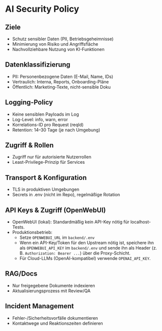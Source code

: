 # AI Security Policy

## Ziele
- Schutz sensibler Daten (PII, Betriebsgeheimnisse)
- Minimierung von Risiko und Angriffsfläche
- Nachvollziehbare Nutzung von KI-Funktionen

## Datenklassifizierung
- PII: Personenbezogene Daten (E-Mail, Name, IDs)
- Vertraulich: Interna, Reports, Onboarding-Pläne
- Öffentlich: Marketing-Texte, nicht-sensible Doku

## Logging-Policy
- Keine sensiblen Payloads im Log
- Log-Level: info, warn, error
- Korrelations-ID pro Request (reqId)
- Retention: 14–30 Tage (je nach Umgebung)

## Zugriff & Rollen
- Zugriff nur für autorisierte Nutzerrollen
- Least-Privilege-Prinzip für Services

## Transport & Konfiguration
- TLS in produktiven Umgebungen
- Secrets in .env (nicht im Repo), regelmäßige Rotation

## API Keys & Zugriff (OpenWebUI)
- OpenWebUI (lokal): Standardmäßig kein API-Key nötig für localhost-Tests.
- Produktionsbetrieb:
  - Setze `OPENWEBUI_URL` im `backend/.env`
  - Wenn ein API-Key/Token für den Upstream nötig ist, speichere ihn als `OPENWEBUI_API_KEY` im `backend/.env` und sende ihn als Header (z. B. `Authorization: Bearer ...`) über die Proxy-Schicht.
  - Für Cloud-LLMs (OpenAI-kompatibel) verwende `OPENAI_API_KEY`.

## RAG/Docs
- Nur freigegebene Dokumente indexieren
- Aktualisierungsprozess mit Review/QA

## Incident Management
- Fehler-/Sicherheitsvorfälle dokumentieren
- Kontaktwege und Reaktionszeiten definieren
